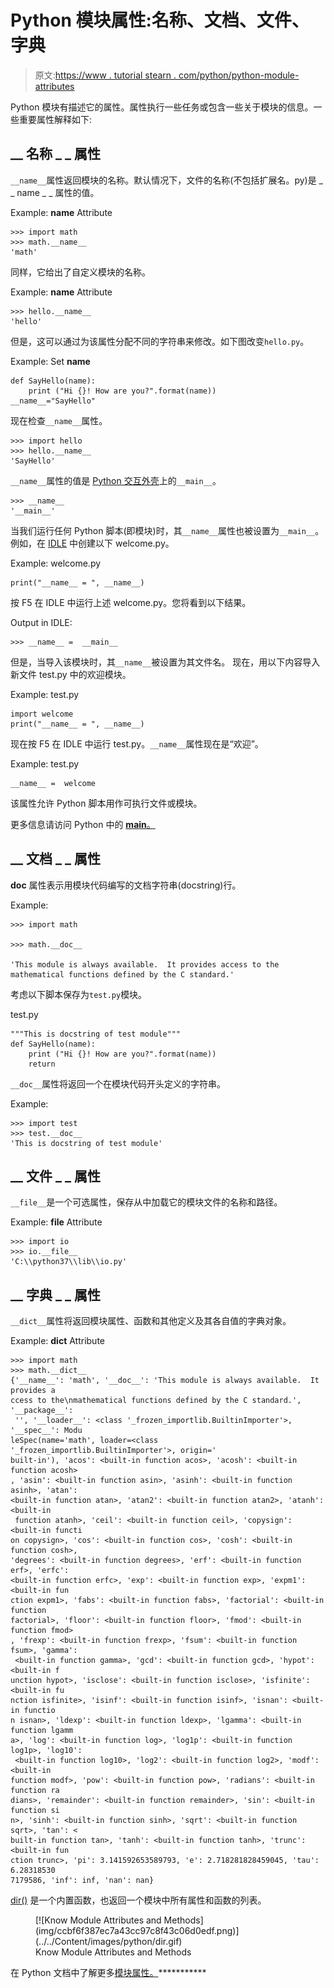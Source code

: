 # Python 模块属性:名称、文档、文件、字典

> 原文:[https://www . tutorial stearn . com/python/python-module-attributes](https://www.tutorialsteacher.com/python/python-module-attributes)

Python 模块有描述它的属性。属性执行一些任务或包含一些关于模块的信息。一些重要属性解释如下:

## __ 名称 _ _ 属性

`__name__`属性返回模块的名称。默认情况下，文件的名称(不包括扩展名。py)是 _ _ name _ _ 属性的值。

Example: __name__ Attribute 

```
>>> import math
>>> math.__name__
'math' 
```

同样，它给出了自定义模块的名称。

Example: __name__ Attribute 

```
>>> hello.__name__
'hello'
```

但是，这可以通过为该属性分配不同的字符串来修改。如下图改变`hello.py`。

Example: Set __name__ 

```
def SayHello(name):
    print ("Hi {}! How are you?".format(name))
__name__="SayHello" 
```

现在检查`__name__`属性。

```
>>> import hello
>>> hello.__name__
'SayHello'
```

`__name__`属性的值是 [Python 交互外壳](/python/python-interactive-shell)上的`__main__`。

```
>>> __name__
'__main__'
```

当我们运行任何 Python 脚本(即模块)时，其`__name__`属性也被设置为`__main__`。 例如，在 [IDLE](/python/python-idle) 中创建以下 welcome.py。

Example: welcome.py 

```
print("__name__ = ", __name__) 
```

按 F5 在 IDLE 中运行上述 welcome.py。您将看到以下结果。

Output in IDLE:

```
>>> __name__ =  __main__

```

但是，当导入该模块时，其`__name__`被设置为其文件名。 现在，用以下内容导入新文件 test.py 中的欢迎模块。

Example: test.py 

```
import welcome
print("__name__ = ", __name__) 
```

现在按 F5 在 IDLE 中运行 test.py。`__name__`属性现在是“欢迎”。

Example: test.py 

```
__name__ =  welcome 
```

该属性允许 Python 脚本用作可执行文件或模块。

更多信息请访问 Python 中的 [__main__。](/python/main-in-python)

## __ 文档 _ _ 属性

__doc__ 属性表示用模块代码编写的文档字符串(docstring)行。

Example: 

```
>>> import math  

>>> math.__doc__ 

'This module is always available.  It provides access to the mathematical functions defined by the C standard.' 
```

考虑以下脚本保存为`test.py`模块。

test.py 

```
"""This is docstring of test module"""
def SayHello(name):
    print ("Hi {}! How are you?".format(name))
    return 
```

`__doc__`属性将返回一个在模块代码开头定义的字符串。

Example: 

```
>>> import test
>>> test.__doc__
'This is docstring of test module' 
```

## __ 文件 _ _ 属性

`__file__`是一个可选属性，保存从中加载它的模块文件的名称和路径。

Example: __file__ Attribute 

```
>>> import io
>>> io.__file__
'C:\\python37\\lib\\io.py' 
```

## __ 字典 _ _ 属性

`__dict__`属性将返回模块属性、函数和其他定义及其各自值的字典对象。

Example: __dict__ Attribute 

```
>>> import math
>>> math.__dict__
{'__name__': 'math', '__doc__': 'This module is always available.  It provides a
ccess to the\nmathematical functions defined by the C standard.', '__package__':
 '', '__loader__': <class '_frozen_importlib.BuiltinImporter'>, '__spec__': Modu
leSpec(name='math', loader=<class '_frozen_importlib.BuiltinImporter'>, origin='
built-in'), 'acos': <built-in function acos>, 'acosh': <built-in function acosh>
, 'asin': <built-in function asin>, 'asinh': <built-in function asinh>, 'atan':
<built-in function atan>, 'atan2': <built-in function atan2>, 'atanh': <built-in
 function atanh>, 'ceil': <built-in function ceil>, 'copysign': <built-in functi
on copysign>, 'cos': <built-in function cos>, 'cosh': <built-in function cosh>,
'degrees': <built-in function degrees>, 'erf': <built-in function erf>, 'erfc':
<built-in function erfc>, 'exp': <built-in function exp>, 'expm1': <built-in fun
ction expm1>, 'fabs': <built-in function fabs>, 'factorial': <built-in function
factorial>, 'floor': <built-in function floor>, 'fmod': <built-in function fmod>
, 'frexp': <built-in function frexp>, 'fsum': <built-in function fsum>, 'gamma':
 <built-in function gamma>, 'gcd': <built-in function gcd>, 'hypot': <built-in f
unction hypot>, 'isclose': <built-in function isclose>, 'isfinite': <built-in fu
nction isfinite>, 'isinf': <built-in function isinf>, 'isnan': <built-in functio
n isnan>, 'ldexp': <built-in function ldexp>, 'lgamma': <built-in function lgamm
a>, 'log': <built-in function log>, 'log1p': <built-in function log1p>, 'log10':
 <built-in function log10>, 'log2': <built-in function log2>, 'modf': <built-in
function modf>, 'pow': <built-in function pow>, 'radians': <built-in function ra
dians>, 'remainder': <built-in function remainder>, 'sin': <built-in function si
n>, 'sinh': <built-in function sinh>, 'sqrt': <built-in function sqrt>, 'tan': <
built-in function tan>, 'tanh': <built-in function tanh>, 'trunc': <built-in fun
ction trunc>, 'pi': 3.141592653589793, 'e': 2.718281828459045, 'tau': 6.28318530
7179586, 'inf': inf, 'nan': nan} 
```

[dir()](/python/dir-method) 是一个内置函数，也返回一个模块中所有属性和函数的列表。

<figure>[![Know Module Attributes and Methods](img/ccbf6f387ec7a43cc97c8f43c06d0edf.png)](../../Content/images/python/dir.gif) 

<figcaption>Know Module Attributes and Methods</figcaption>

</figure>

在 Python 文档中了解更多[模块属性。](https://docs.python.org/3/reference/import.html#import-related-module-attributes)***********